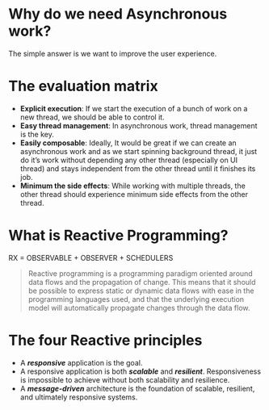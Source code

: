 # Why do we need Asynchronous work?

The simple answer is we want to improve the user experience.

# The evaluation matrix
 * **Explicit execution**: If we start the execution of a bunch of work on a new thread, we should be able to control it.
 * **Easy thread management**: In asynchronous work, thread management is the key.
 * **Easily composable**: Ideally, It would be great if we can create an asynchronous work and as we start spinning background thread, it just do it’s work without depending any other thread (especially on UI thread) and stays independent from the other thread until it finishes its job.
 * **Minimum the side effects**: While working with multiple threads, the other thread should experience minimum side effects from the other thread.

# What is Reactive Programming?

RX = OBSERVABLE + OBSERVER + SCHEDULERS

> Reactive programming is a programming paradigm oriented around data flows and the propagation of change. This means that it should be possible to express static or dynamic data flows with ease in the programming languages used, and that the underlying execution model will automatically propagate changes through the data flow.

# The four Reactive principles

 * A ***responsive*** application is the goal.
 * A responsive application is both ***scalable*** and ***resilient***. Responsiveness is impossible to achieve without both scalability and resilience.
 * A ***message-driven*** architecture is the foundation of scalable, resilient, and ultimately responsive systems.


